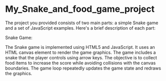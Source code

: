 # My_Snake_and_food_game_project


The project you provided consists of two main parts: a simple Snake game and a set of JavaScript examples. Here's a brief description of each part:

Snake Game:

The Snake game is implemented using HTML5 and JavaScript.
It uses an HTML canvas element to render the game graphics.
The game includes a snake that the player controls using arrow keys.
The objective is to collect food items to increase the score while avoiding collisions with the canvas boundaries.
The game loop repeatedly updates the game state and redraws the graphics.
